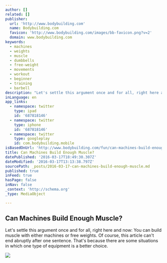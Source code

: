 ```yaml
---
author: []
related: []
publisher:
  url: 'http://www.bodybuilding.com'
  name: Bodybuilding.com
  favicon: 'http://www.bodybuilding.com/images/bb-favicon.png?v=2'
  domain: www.bodybuilding.com
keywords:
  - machines
  - weights
  - muscle
  - dumbbells
  - free-weight
  - movements
  - workout
  - beginner
  - training
  - barbell
description: "Let's settle this argument once and for all, right here and now: You can build muscle with either machines or free weights. Of course, this article can't end abruptly after one sentence. That's because there are some situations in which one type of equipment is a better choice."
inLanguage: en
app_links:
  - namespace: twitter
    type: ipad
    id: '687818146'
  - namespace: twitter
    type: iphone
    id: '687818146'
  - namespace: twitter
    type: googleplay
    id: com.bodybuilding.mobile
isBasedOnUrl: 'http://www.bodybuilding.com/fun/can-machines-build-enough-muscle.html?searchterm=machines&clickid=wJ-29QxEYVLH3ZJxRzXb6RkRUkSy2%3AyFzXe2Xs0&irpid=59009'
title: Can Machines Build Enough Muscle?
datePublished: '2016-03-17T18:49:30.307Z'
dateModified: '2016-03-17T13:13:38.797Z'
sourcePath: _posts/2016-03-17-can-machines-build-enough-muscle.md
published: true
inFeed: true
hasPage: false
inNav: false
_context: 'http://schema.org'
_type: MediaObject

---
```

<article style=""><h1>Can Machines Build Enough Muscle?</h1><p>Let's settle this argument once and for all, right here and now: You can build muscle with either machines or free weights. Of course, this article can't end abruptly after one sentence. That's because there are some situations in which one type of equipment is a better choice.</p><img src="http://cms.bbcomcdn.com/fun/images/2014/can-machines-build-enough-muscle-facebook.jpg" /></article>